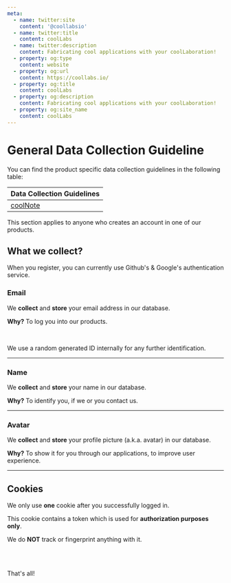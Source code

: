 ```yaml
---
meta:
  - name: twitter:site
    content: '@coollabsio'
  - name: twitter:title
    content: coolLabs
  - name: twitter:description
    content: Fabricating cool applications with your coolLaboration!
  - property: og:type
    content: website
  - property: og:url
    content: https://coollabs.io/
  - property: og:title
    content: coolLabs
  - property: og:description
    content: Fabricating cool applications with your coolLaboration!
  - property: og:site_name
    content: coolLabs
---
```


# General Data Collection Guideline

You can find the product specific data collection guidelines in the following table:

<center>

| Data Collection Guidelines |
| ------------- |
| [coolNote](coolNote.html#what-we-collect)| 

</center>

This section applies to anyone who creates an account in one of our products.

## What we collect?

When you register, you can currently use Github's & Google's authentication service.

### Email
We **collect** and **store** your email address in our database.

__Why?__ To log you into our products.

<br/>

We use a random generated ID internally for any further identification.

<hr/>

### Name
We **collect** and **store** your name in our database.

__Why?__ To identify you, if we or you contact us.

<hr/>

### Avatar
We **collect** and **store** your profile picture (a.k.a. avatar) in our database.

__Why?__ To show it for you through our applications, to improve user experience.

<hr/>

## Cookies

We only use **one** cookie after you successfully logged in. 

This cookie contains a token which is used for **authorization purposes only**. 

We do **NOT** track or fingerprint anything with it.

<br/>
<br/>

That's all!
